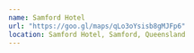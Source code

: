 ```yaml
---
name: Samford Hotel
url: "https://goo.gl/maps/qLo3oYsisb8gMJFp6"
location: Samford Hotel, Samford, Queensland
---
```

